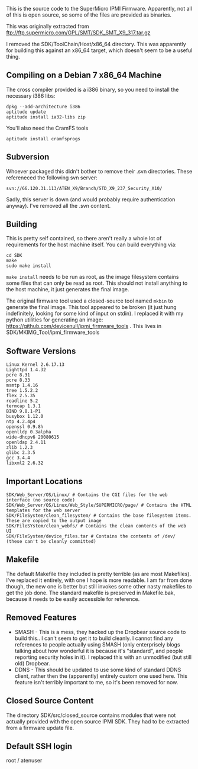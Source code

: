 This is the source code to the SuperMicro IPMI Firmware. Apparently, not all of this is open source, so some of the files are provided as binaries.

This was originally extracted from ftp://ftp.supermicro.com/GPL/SMT/SDK_SMT_X9_317.tar.gz

I removed the SDK/ToolChain/Host/x86_64 directory. This was apparently for building this against an x86_64 target, which doesn't seem to be a useful thing.

## Compiling on a Debian 7 x86_64 Machine

The cross compiler provided is a i386 binary, so you need to install the necessary i386 libs:

    dpkg --add-architecture i386
    aptitude update
    aptitude install ia32-libs zip

You'll also need the CramFS tools

    aptitude install cramfsprogs 

## Subversion

Whoever packaged this didn't bother to remove their .svn directories. These refereneced the following svn server:

    svn://66.120.31.113/ATEN_X9/Branch/STD_X9_237_Security_X10/

Sadly, this server is down (and would probably require authentication anyway). I've removed all the .svn content.

## Building

This is pretty self contained, so there aren't really a whole lot of requirements for the host machine itself.  You can build everything via:

    cd SDK
    make
    sudo make install

`make install` needs to be run as root, as the image filesystem contains some files that can only be read as root.  This should not install anything to the host machine, it just generates the final image.

The original firmware tool used a closed-source tool named `mkbin` to generate the final image.  This tool appeared to be broken (it just hung indefinitely, looking for some kind of input on stdin).  I replaced it with my python utilities for generating an image: https://github.com/devicenull/ipmi_firmware_tools .  This lives in SDK/MKIMG_Tool/ipmi_firmware_tools


## Software Versions

    Linux Kernel 2.6.17.13
    Lighttpd 1.4.32
    pcre 8.31
    pcre 8.33
    msmtp 1.4.16
    tree 1.5.2.2
    flex 2.5.35
    readline 5.2
    termcap 1.3.1
    BIND 9.8.1-P1
    busybox 1.12.0
    ntp 4.2.4p4
    openssl 0.9.8h
    openlldp 0.3alpha
    wide-dhcpv6 20080615
    openldap 2.4.11
    zlib 1.2.3
    glibc 2.3.5
    gcc 3.4.4
    libxml2 2.6.32

## Important Locations

    SDK/Web_Server/OS/Linux/ # Contains the CGI files for the web interface (no source code)
    SDK/Web_Server/OS/Linux/Web_Style/SUPERMICRO/page/ # Contains the HTML templates for the web server
    SDK/FileSystem/clean_filesystem/ # Contains the base filesystem items.  These are copied to the output image
    SDK/FileSYstem/clean_webfs/ # Contains the clean contents of the web UI
    SDK/FileSystem/device_files.tar # Contains the contents of /dev/ (these can't be cleanly committed)
	

## Makefile

The default Makefile they included is pretty terrible (as are most Makefiles).  I've replaced it entirely, with one I hope is more readable.  I am far from done though, the new one is better but still invokes some other nasty makefiles to get the job done.  The standard makefile is preserved in Makefile.bak, because it needs to be easily accessible for reference.

## Removed Features

* SMASH - This is a mess, they hacked up the Dropbear source code to build this.. I can't seem to get it to build cleanly.  I cannot find any references to people actually using SMASH (only enterprisely blogs talking about how wonderful it is because it's "standard", and people reporting security holes in it).  I replaced this with an unmodified (but still old) Dropbear.
* DDNS - This should be updated to use some kind of standard DDNS client, rather then the (apparently) entirely custom one used here.  This feature isn't terribly important to me, so it's been removed for now.

## Closed Source Content

The directory SDK/src/closed_source contains modules that were not actually provided with the open source IPMI SDK.  They had to be extracted from a firmware update file.

## Default SSH login

root / atenuser
